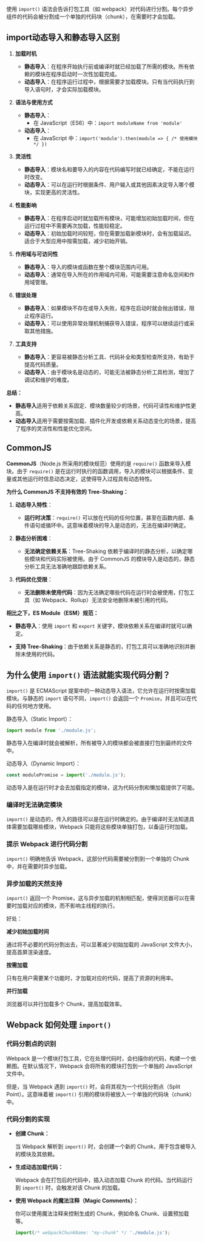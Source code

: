 

使用 `import()` 语法会告诉打包工具（如 webpack）对代码进行分割。每个异步组件的代码会被分割成一个单独的代码块（chunk），在需要时才会加载。



## import动态导入和静态导入区别

1. **加载时机**

   - **静态导入**：在程序开始执行前或编译时就已经加载了所需的模块。所有依赖的模块在程序启动时一次性加载完成。
   - **动态导入**：在程序运行过程中，根据需要才加载模块。只有当代码执行到导入语句时，才会实际加载模块。
2. **语法与使用方式**

   - **静态导入**：
     - 在 JavaScript（ES6）中：`import moduleName from 'module'`
   - **动态导入**：
     - 在 JavaScript 中：`import('module').then(module => { /* 使用模块 */ })`
3. **灵活性**

   - **静态导入**：模块名和要导入的内容在代码编写时就已经确定，不能在运行时改变。
   - **动态导入**：可以在运行时根据条件、用户输入或其他因素决定导入哪个模块，实现更高的灵活性。
4. **性能影响**

   - **静态导入**：在程序启动时就加载所有模块，可能增加初始加载时间，但在运行过程中不需要再次加载，性能较稳定。
   - **动态导入**：初始加载时间较短，但在需要加载新模块时，会有加载延迟。适合于大型应用中按需加载，减少初始开销。
5. **作用域与可访问性**

   - **静态导入**：导入的模块或函数在整个模块范围内可用。
   - **动态导入**：通常在导入所在的作用域内可用，可能需要注意命名空间和作用域管理。
6. **错误处理**

   - **静态导入**：如果模块不存在或导入失败，程序在启动时就会抛出错误，阻止程序运行。
   - **动态导入**：可以使用异常处理机制捕获导入错误，程序可以继续运行或采取其他措施。
7. **工具支持**

   - **静态导入**：更容易被静态分析工具、代码补全和类型检查所支持，有助于提高代码质量。
   - **动态导入**：由于模块名是动态的，可能无法被静态分析工具检测，增加了调试和维护的难度。

**总结：**

- **静态导入**适用于依赖关系固定、模块数量较少的场景，代码可读性和维护性更高。
- **动态导入**适用于需要按需加载、插件化开发或依赖关系动态变化的场景，提高了程序的灵活性和性能优化空间。



## CommonJS

**CommonJS**（Node.js 所采用的模块规范）使用的是 `require()` 函数来导入模块。由于 `require()` 是在运行时执行的函数调用，导入的模块可以根据条件、变量或其他运行时信息动态决定，这使得导入过程具有动态特性。

**为什么 CommonJS 不支持有效的 Tree-Shaking：**

1. **动态导入特性**：

   - **运行时决策**：`require()` 可以放在代码的任何位置，甚至在函数内部、条件语句或循环中。这意味着模块的导入是动态的，无法在编译时确定。

2. **静态分析困难**：

   - **无法确定依赖关系**：Tree-Shaking 依赖于编译时的静态分析，以确定哪些模块和代码实际被使用。由于 CommonJS 的模块导入是动态的，静态分析工具无法准确地跟踪依赖关系。

3. **代码优化受限**：

   - **无法删除未使用代码**：因为无法确定哪些代码在运行时会被使用，打包工具（如 Webpack、Rollup）无法安全地删除未被引用的代码。

**相比之下，ES Module（ESM）规范：**

- **静态导入**：使用 `import` 和 `export` 关键字，模块依赖关系在编译时就可以确定。

- **支持 Tree-Shaking**：由于依赖关系是静态的，打包工具可以准确地识别并删除未使用的代码。



## 为什么使用 `import()` 语法就能实现代码分割？

`import()` 是 ECMAScript 提案中的一种动态导入语法，它允许在运行时按需加载模块。与静态的 `import` 语句不同，`import()` 会返回一个 `Promise`，并且可以在代码的任何地方使用。

静态导入（Static Import）：

```js
import module from './module.js';
```

静态导入在编译时就会被解析，所有被导入的模块都会被直接打包到最终的文件中。



动态导入（Dynamic Import）：

```js
const modulePromise = import('./module.js');
```

动态导入是在运行时才会去加载指定的模块，这为代码分割和懒加载提供了可能。



### **编译时无法确定模块**

`import()` 是动态的，传入的路径可以是在运行时确定的。由于编译时无法知道具体需要加载哪些模块，Webpack 只能将这些模块单独打包，以备运行时加载。

### **提示 Webpack 进行代码分割**

`import()` 明确地告诉 Webpack，这部分代码需要被分割到一个单独的 Chunk 中，并在需要时异步加载。

### **异步加载的天然支持**

`import()` 返回一个 Promise，这与异步加载的机制相匹配，使得浏览器可以在需要时加载对应的模块，而不影响主线程的执行。



好处：

**减少初始加载时间**

通过将不必要的代码分割出去，可以显著减少初始加载的 JavaScript 文件大小，提高首屏渲染速度。

**按需加载**

只有在用户需要某个功能时，才加载对应的代码，提高了资源的利用率。

**并行加载**

浏览器可以并行加载多个 Chunk，提高加载效率。





## Webpack 如何处理 `import()`

### 代码分割点的识别

Webpack 是一个模块打包工具，它在处理代码时，会扫描你的代码，构建一个依赖图。在默认情况下，Webpack 会将所有的模块打包到一个单独的 JavaScript 文件中。

但是，当 Webpack 遇到 `import()` 时，会将其视为一个代码分割点（Split Point）。这意味着被 `import()` 引用的模块将被放入一个单独的代码块（chunk）中。

### **代码分割的实现**

- **创建 Chunk：**

  当 Webpack 解析到 `import()` 时，会创建一个新的 Chunk，用于包含被导入的模块及其依赖。

- **生成动态加载代码：**

  Webpack 会在打包后的代码中，插入动态加载 Chunk 的代码。当代码运行到 `import()` 时，会触发对该 Chunk 的加载。

- **使用 Webpack 的魔法注释（Magic Comments）：**

  你可以使用魔法注释来控制生成的 Chunk，例如命名 Chunk、设置预加载等。

  ```js
  import(/* webpackChunkName: "my-chunk" */ './module.js');
  ```

